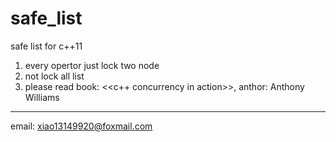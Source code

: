 # safe_list
safe list for c++11

1. every opertor just lock two node
2. not lock all list
3. please read book: <<c++ concurrency in action>>, anthor: Anthony Williams

--------------
email: xiao13149920@foxmail.com
